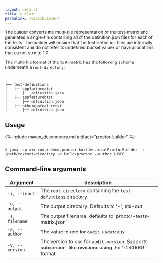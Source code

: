 ```yaml
---
layout: default
title: Builder
permalink: /docs/builder/
---
```


The builder converts the multi-file representation of the test-matrix and generates a single-file containing all of the definition.json files for each of the tests. The builder will ensure that the test-definition files are internally consistent and do not refer to undefined bucket values or have allocations that do not sum to 1.0.

The multi-file format of the test-matrix has the following schema underneath a `root-directory`:

<pre><code>
.
├── test-definitions
|   ├── appfeatureatst
|       ├── definition.json
|   ├── appfeaturebtst
|       ├── definition.json
|   ├── otherappfeaturetst
|       ├── definition.json
</code></pre>

## Usage
{% include maven_dependency.md artifact="proctor-builder" %}

<pre><code>
$ java -cp xxx com.indeed.proctor.builder.LocalProctorBuilder -i /path/to/root-directory -o build/proctor --author $USER
</code></pre>

## Command-line arguments

| Argument | description |
| -------- | ----------- |
| `-i, --input` | The `root-directory` containing the `test-defintions` directory |
| `-o, --output` | The output directory. Defaults to '-', std-out |
| `-f, --filename` | The output filename. defaults to 'proctor-tests-matrix.json' |
| `-a, --author` | The value to use for `audit.updatedBy` |
| `-v, --version` | The version to use for `audit.version`. Supports subversion-like revisions using the 'r149569' format |
